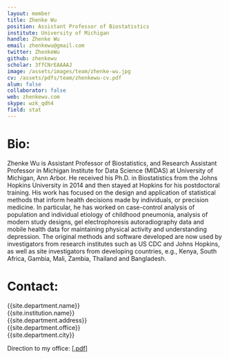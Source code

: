 ```yaml
---
layout: member
title: Zhenke Wu
position: Assistant Professor of Biostatistics
institute: University of Michigan
handle: Zhenke Wu
email: zhenkewu@gmail.com
twitter: ZhenkeWu
github: zhenkewu
scholar: 3ffCNrEAAAAJ
image: /assets/images/team/zhenke-wu.jpg
cv: /assets/pdfs/team/zhenkewu-cv.pdf
alum: false
collaborator: false
web: zhenkewu.com
skype: wzk_qdh4
field: stat
---
```


Bio:
======

Zhenke Wu is Assistant Professor of Biostatistics, and Research Assistant Professor in Michigan Institute for Data Science (MIDAS) at University of Michigan, Ann Arbor. He received his Ph.D. in Biostatistics from the Johns Hopkins University in 2014 and then stayed at Hopkins for his postdoctoral training. His work has focused on the design and application of statistical methods that inform health decisions made by individuals, or precision medicine. In particular, he has worked on case-control analysis of population and individual etiology of childhood pneumonia, analysis of modern study designs, gel electrophoresis autoradiography data and mobile health data for maintaining physical activity and understanding depression. The original methods and software developed are now used by investigators from research institutes such as US CDC and Johns Hopkins, as well as site investigators from developing countries, e.g., Kenya, South Africa, Gambia, Mali, Zambia, Thailand and Bangladesh. 

Contact:
======

{{site.department.name}}<br>
{{site.institution.name}}<br>
{{site.department.address}}<br>
{{site.department.office}}<br>
{{site.department.city}}

Direction to my office: [[.pdf]](/assets/pdfs/team/zhenkewu-office.pdf)

